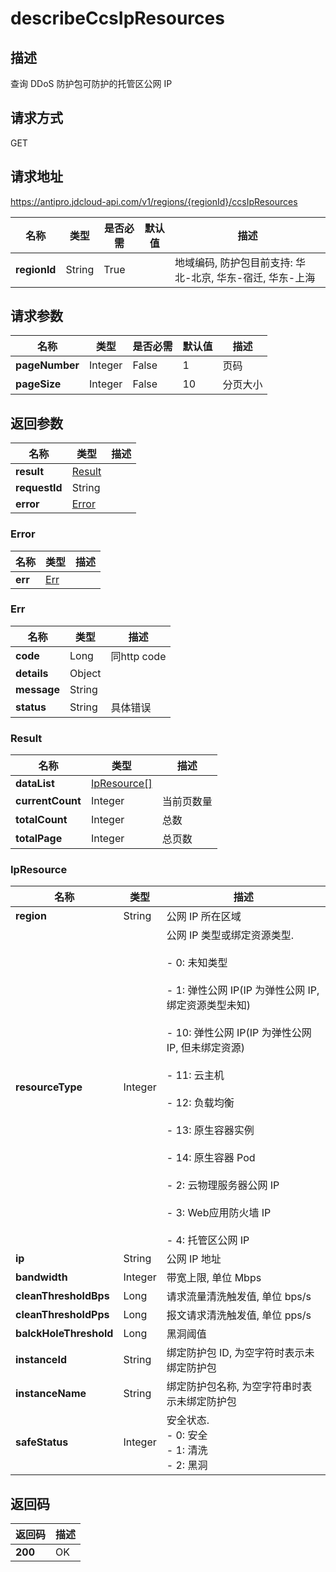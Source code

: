 # describeCcsIpResources


## 描述
查询 DDoS 防护包可防护的托管区公网 IP

## 请求方式
GET

## 请求地址
https://antipro.jdcloud-api.com/v1/regions/{regionId}/ccsIpResources

|名称|类型|是否必需|默认值|描述|
|---|---|---|---|---|
|**regionId**|String|True| |地域编码, 防护包目前支持: 华北-北京, 华东-宿迁, 华东-上海|

## 请求参数
|名称|类型|是否必需|默认值|描述|
|---|---|---|---|---|
|**pageNumber**|Integer|False|1|页码|
|**pageSize**|Integer|False|10|分页大小|


## 返回参数
|名称|类型|描述|
|---|---|---|
|**result**|[Result](describeccsipresources#result)| |
|**requestId**|String| |
|**error**|[Error](describeccsipresources#error)| |

### <div id="error">Error</div>
|名称|类型|描述|
|---|---|---|
|**err**|[Err](describeccsipresources#err)| |
### <div id="err">Err</div>
|名称|类型|描述|
|---|---|---|
|**code**|Long|同http code|
|**details**|Object| |
|**message**|String| |
|**status**|String|具体错误|
### <div id="result">Result</div>
|名称|类型|描述|
|---|---|---|
|**dataList**|[IpResource[]](describeccsipresources#ipresource)| |
|**currentCount**|Integer|当前页数量|
|**totalCount**|Integer|总数|
|**totalPage**|Integer|总页数|
### <div id="ipresource">IpResource</div>
|名称|类型|描述|
|---|---|---|
|**region**|String|公网 IP 所在区域|
|**resourceType**|Integer|公网 IP 类型或绑定资源类型. <br><br>- 0: 未知类型<br><br>- 1: 弹性公网 IP(IP 为弹性公网 IP, 绑定资源类型未知)<br><br>- 10: 弹性公网 IP(IP 为弹性公网 IP, 但未绑定资源)<br><br>- 11: 云主机<br><br>- 12: 负载均衡<br><br>- 13: 原生容器实例<br><br>- 14: 原生容器 Pod<br><br>- 2: 云物理服务器公网 IP<br><br>- 3: Web应用防火墙 IP<br><br>- 4: 托管区公网 IP<br>|
|**ip**|String|公网 IP 地址|
|**bandwidth**|Integer|带宽上限, 单位 Mbps|
|**cleanThresholdBps**|Long|请求流量清洗触发值, 单位 bps/s|
|**cleanThresholdPps**|Long|报文请求清洗触发值, 单位 pps/s|
|**balckHoleThreshold**|Long|黑洞阈值|
|**instanceId**|String|绑定防护包 ID, 为空字符时表示未绑定防护包|
|**instanceName**|String|绑定防护包名称, 为空字符串时表示未绑定防护包|
|**safeStatus**|Integer|安全状态. <br>- 0: 安全 <br>- 1: 清洗 <br>- 2: 黑洞|

## 返回码
|返回码|描述|
|---|---|
|**200**|OK|
